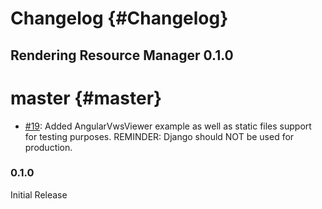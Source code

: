 Changelog {#Changelog}
============

## Rendering Resource Manager 0.1.0

# master {#master}
* [#19](https://github.com/BlueBrain/RenderingResourceManager/pull/19):
  Added AngularVwsViewer example as well as static files support for testing purposes.
  REMINDER: Django should NOT be used for production.

### 0.1.0
Initial Release
